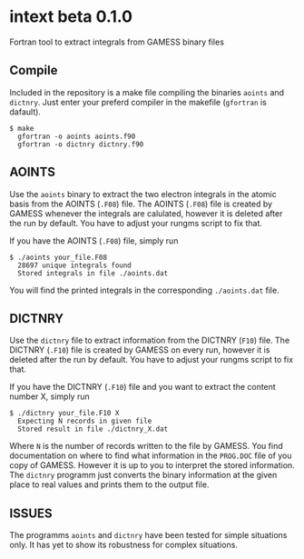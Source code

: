 # intext beta 0.1.0
Fortran tool to extract integrals from GAMESS binary files

## Compile
Included in the repository is a make file compiling the binaries `aoints` and `dictnry`. Just enter your preferd compiler in the makefile (`gfortran` is dafault).

    $ make
      gfortran -o aoints aoints.f90
      gfortran -o dictnry dictnry.f90
      
## AOINTS
Use the `aoints` binary to extract the two electron integrals in the atomic basis from the AOINTS (`.F08`) file. The AOINTS (`.F08`) file is created by GAMESS whenever the integrals are calulated, however it is deleted after the run by default. You have to adjust your rungms script to fix that. 

If you have the AOINTS (`.F08`) file, simply run 

    $ ./aoints your_file.F08
      28697 unique integrals found
      Stored integrals in file ./aoints.dat 

You will find the printed integrals in the corresponding `./aoints.dat` file. 

## DICTNRY
Use the `dictnry` file to extract information from the DICTNRY (`F10`) file. The DICTNRY (`.F10`) file is created by GAMESS on every run, however it is deleted after the run by default. You have to adjust your rungms script to fix that. 

If you have the DICTNRY (`.F10`) file and you want to extract the content number X, simply run

    $ ./dictnry your_file.F10 X
      Expecting N records in given file
      Stored result in file ./dictnry_X.dat 

Where `N` is the number of records written to the file by GAMESS. You find documentation on where to find what information in the `PROG.DOC` file of you copy of GAMESS. However it is up to you to interpret the stored information. The `dictnry` programm just converts the binary information at the given place to real values and prints them to the output file. 

## ISSUES
The programms `aoints` and `dictnry` have been tested for simple situations only. It has yet to show its robustness for complex situations.
